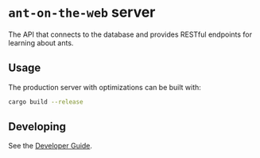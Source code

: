 # `ant-on-the-web` server

The API that connects to the database and provides RESTful endpoints for
learning about ants.

## Usage

The production server with optimizations can be built with:

```sh
cargo build --release
```

## Developing

See the [Developer Guide](../../../docs/developer-guide.md).
